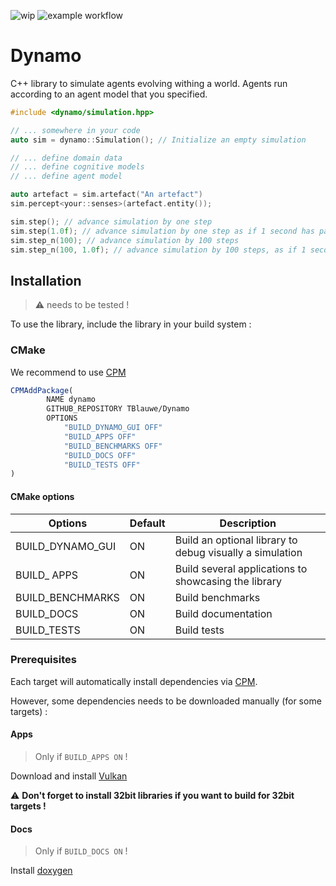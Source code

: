 ![wip](https://img.shields.io/badge/-WIP-red)
![example workflow](https://github.com/TBlauwe/Dynamo/actions/workflows/Build.yml/badge.svg)

# Dynamo

C++ library to simulate agents evolving withing a world. Agents run according to an agent model that you specified.

```cpp
#include <dynamo/simulation.hpp>

// ... somewhere in your code
auto sim = dynamo::Simulation(); // Initialize an empty simulation

// ... define domain data
// ... define cognitive models
// ... define agent model

auto artefact = sim.artefact("An artefact")
sim.percept<your::senses>(artefact.entity());

sim.step(); // advance simulation by one step
sim.step(1.0f); // advance simulation by one step as if 1 second has passed
sim.step_n(100); // advance simulation by 100 steps
sim.step_n(100, 1.0f); // advance simulation by 100 steps, as if 1 seconds passed between each steps
```

## Installation

> :warning: needs to be tested !
 
To use the library, include the library in your build system :

### CMake

We recommend to use [CPM](https://github.com/cpm-cmake/CPM.cmake)
```cmake
CPMAddPackage(
        NAME dynamo 
        GITHUB_REPOSITORY TBlauwe/Dynamo
        OPTIONS
            "BUILD_DYNAMO_GUI OFF"
            "BUILD_APPS OFF"
            "BUILD_BENCHMARKS OFF"
            "BUILD_DOCS OFF"
            "BUILD_TESTS OFF"
)
```

#### CMake options

| Options          | Default | Description                                              |
| ---------------- | ------- | -------------------------------------------------------- |
| BUILD_DYNAMO_GUI | ON      | Build an optional library to debug visually a simulation |
| BUILD_ APPS      | ON      | Build several applications to showcasing the library     |
| BUILD_BENCHMARKS | ON      | Build benchmarks                                         |
| BUILD_DOCS       | ON      | Build documentation                                      |
| BUILD_TESTS      | ON      | Build tests                                              |

### Prerequisites

Each target will automatically install dependencies via [CPM](https://github.com/cpm-cmake/).

However, some dependencies needs to be downloaded manually (for some targets) :

#### Apps

> Only if `BUILD_APPS ON` !

Download and install [Vulkan](https://vulkan.lunarg.com/sdk/home)

:warning: __Don't forget to install 32bit libraries if you want to build for 32bit targets !__

#### Docs

> Only if `BUILD_DOCS ON` !

Install [doxygen](https://www.doxygen.nl/download.html)

